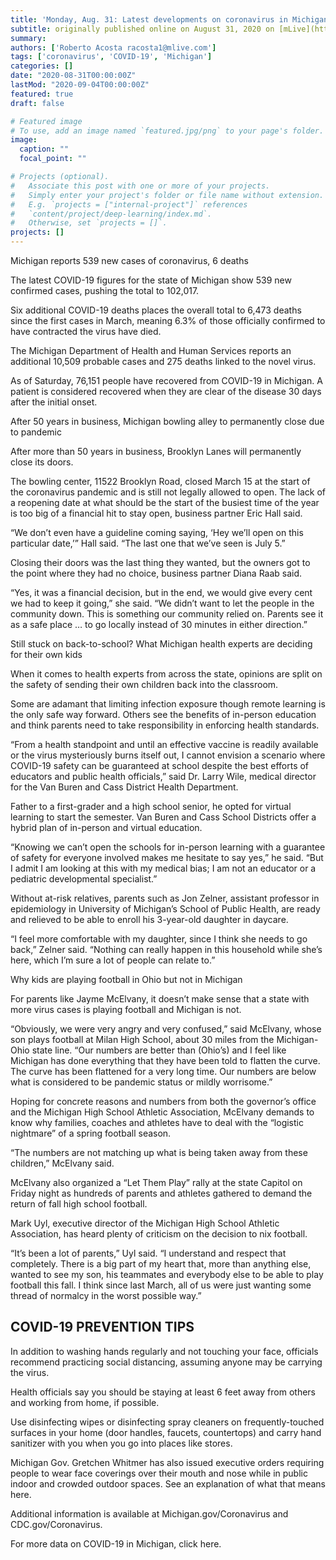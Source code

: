 ```yaml
---
title: 'Monday, Aug. 31: Latest developments on coronavirus in Michigan'
subtitle: originally published online on August 31, 2020 on [mLive](https://www.mlive.com/news/2020/08/monday-aug-31-latest-developments-on-coronavirus-in-michigan.html)
summary: 
authors: ['Roberto Acosta racosta1@mlive.com']
tags: ['coronavirus', 'COVID-19', 'Michigan']
categories: []
date: "2020-08-31T00:00:00Z"
lastMod: "2020-09-04T00:00:00Z"
featured: true
draft: false

# Featured image
# To use, add an image named `featured.jpg/png` to your page's folder. 
image:
  caption: ""
  focal_point: ""

# Projects (optional).
#   Associate this post with one or more of your projects.
#   Simply enter your project's folder or file name without extension.
#   E.g. `projects = ["internal-project"]` references 
#   `content/project/deep-learning/index.md`.
#   Otherwise, set `projects = []`.
projects: []
---
```

Michigan reports 539 new cases of coronavirus, 6 deaths

The latest COVID-19 figures for the state of Michigan show 539 new confirmed cases, pushing the total to 102,017.

Six additional COVID-19 deaths places the overall total to 6,473 deaths since the first cases in March, meaning 6.3% of those officially confirmed to have contracted the virus have died.

The Michigan Department of Health and Human Services reports an additional 10,509 probable cases and 275 deaths linked to the novel virus.

As of Saturday, 76,151 people have recovered from COVID-19 in Michigan. A patient is considered recovered when they are clear of the disease 30 days after the initial onset.

After 50 years in business, Michigan bowling alley to permanently close due to pandemic

After more than 50 years in business, Brooklyn Lanes will permanently close its doors.

The bowling center, 11522 Brooklyn Road, closed March 15 at the start of the coronavirus pandemic and is still not legally allowed to open. The lack of a reopening date at what should be the start of the busiest time of the year is too big of a financial hit to stay open, business partner Eric Hall said.

“We don’t even have a guideline coming saying, ‘Hey we’ll open on this particular date,’” Hall said. “The last one that we’ve seen is July 5.”

Closing their doors was the last thing they wanted, but the owners got to the point where they had no choice, business partner Diana Raab said.

“Yes, it was a financial decision, but in the end, we would give every cent we had to keep it going,” she said. “We didn’t want to let the people in the community down. This is something our community relied on. Parents see it as a safe place … to go locally instead of 30 minutes in either direction.”

Still stuck on back-to-school? What Michigan health experts are deciding for their own kids

When it comes to health experts from across the state, opinions are split on the safety of sending their own children back into the classroom.

Some are adamant that limiting infection exposure though remote learning is the only safe way forward. Others see the benefits of in-person education and think parents need to take responsibility in enforcing health standards.

“From a health standpoint and until an effective vaccine is readily available or the virus mysteriously burns itself out, I cannot envision a scenario where COVID-19 safety can be guaranteed at school despite the best efforts of educators and public health officials,” said Dr. Larry Wile, medical director for the Van Buren and Cass District Health Department.

Father to a first-grader and a high school senior, he opted for virtual learning to start the semester. Van Buren and Cass School Districts offer a hybrid plan of in-person and virtual education.

“Knowing we can’t open the schools for in-person learning with a guarantee of safety for everyone involved makes me hesitate to say yes,” he said. “But I admit I am looking at this with my medical bias; I am not an educator or a pediatric developmental specialist.”

Without at-risk relatives, parents such as Jon Zelner, assistant professor in epidemiology in University of Michigan’s School of Public Health, are ready and relieved to be able to enroll his 3-year-old daughter in daycare.

“I feel more comfortable with my daughter, since I think she needs to go back,” Zelner said. “Nothing can really happen in this household while she’s here, which I’m sure a lot of people can relate to.”

Why kids are playing football in Ohio but not in Michigan

For parents like Jayme McElvany, it doesn’t make sense that a state with more virus cases is playing football and Michigan is not.

“Obviously, we were very angry and very confused,” said McElvany, whose son plays football at Milan High School, about 30 miles from the Michigan-Ohio state line. “Our numbers are better than (Ohio’s) and I feel like Michigan has done everything that they have been told to flatten the curve. The curve has been flattened for a very long time. Our numbers are below what is considered to be pandemic status or mildly worrisome.”

Hoping for concrete reasons and numbers from both the governor’s office and the Michigan High School Athletic Association, McElvany demands to know why families, coaches and athletes have to deal with the “logistic nightmare” of a spring football season.

“The numbers are not matching up what is being taken away from these children,” McElvany said.

McElvany also organized a “Let Them Play” rally at the state Capitol on Friday night as hundreds of parents and athletes gathered to demand the return of fall high school football.

Mark Uyl, executive director of the Michigan High School Athletic Association, has heard plenty of criticism on the decision to nix football.

“It’s been a lot of parents,” Uyl said. “I understand and respect that completely. There is a big part of my heart that, more than anything else, wanted to see my son, his teammates and everybody else to be able to play football this fall. I think since last March, all of us were just wanting some thread of normalcy in the worst possible way.”

## COVID-19 PREVENTION TIPS

In addition to washing hands regularly and not touching your face, officials recommend practicing social distancing, assuming anyone may be carrying the virus.

Health officials say you should be staying at least 6 feet away from others and working from home, if possible.

Use disinfecting wipes or disinfecting spray cleaners on frequently-touched surfaces in your home (door handles, faucets, countertops) and carry hand sanitizer with you when you go into places like stores.

Michigan Gov. Gretchen Whitmer has also issued executive orders requiring people to wear face coverings over their mouth and nose while in public indoor and crowded outdoor spaces. See an explanation of what that means here.

Additional information is available at Michigan.gov/Coronavirus and CDC.gov/Coronavirus.

For more data on COVID-19 in Michigan, click here.